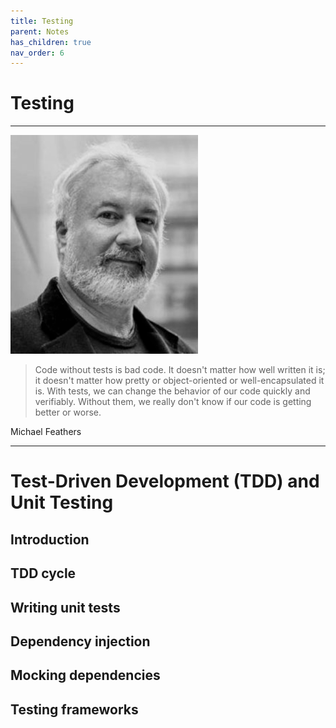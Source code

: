 ```yaml
---
title: Testing
parent: Notes
has_children: true
nav_order: 6
---
```


# Testing

<hr class="splash">

![Michael Feathers](../../images/michael_feathers.png)

<blockquote class="pretty"><span>
Code without tests is bad code. It doesn't matter how well written it is; it doesn't matter how pretty or object-oriented or well-encapsulated it is. With tests, we can change the behavior of our code quickly and verifiably. Without them, we really don't know if our code is getting better or worse.
</span></blockquote>
<p class="attribution">Michael Feathers</p>

<hr class="splash">

# Test-Driven Development (TDD) and Unit Testing

## Introduction

## TDD cycle

## Writing unit tests

## Dependency injection

## Mocking dependencies

## Testing frameworks
